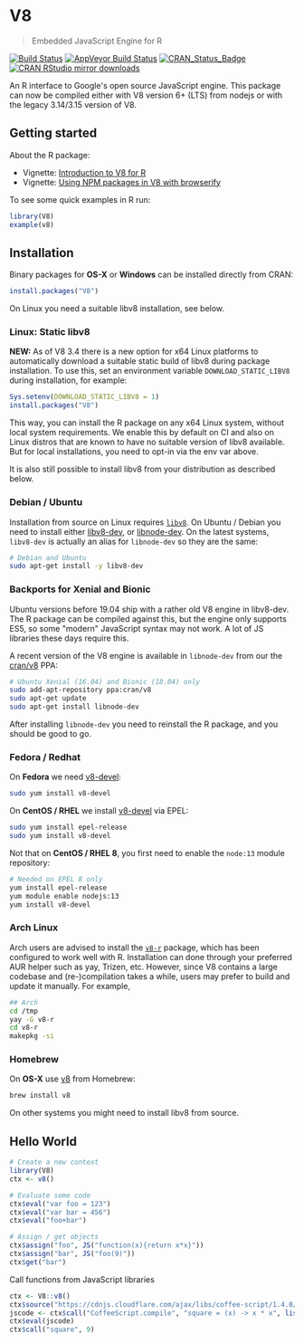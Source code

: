 # V8

> Embedded JavaScript Engine for R

[![Build Status](https://travis-ci.org/jeroen/V8.svg?branch=master)](https://travis-ci.org/jeroen/V8)
[![AppVeyor Build Status](https://ci.appveyor.com/api/projects/status/github/jeroen/V8?branch=master&svg=true)](https://ci.appveyor.com/project/jeroen/V8)
[![CRAN_Status_Badge](http://www.r-pkg.org/badges/version/V8)](http://cran.r-project.org/package=V8)
[![CRAN RStudio mirror downloads](http://cranlogs.r-pkg.org/badges/V8)](http://cran.r-project.org/web/packages/V8/index.html)

An R interface to Google's open source JavaScript engine. This 
package can now be compiled either with V8 version 6+ (LTS) from nodejs
or with the legacy 3.14/3.15 version of V8.

## Getting started

About the R package:

 - Vignette: [Introduction to V8 for R](https://cran.r-project.org/web/packages/V8/vignettes/v8_intro.html)
 - Vignette: [Using NPM packages in V8 with browserify](https://cran.r-project.org/web/packages/V8/vignettes/npm.html)
 
To see some quick examples in R run:

```r
library(V8)
example(v8)
```

## Installation
 
Binary packages for __OS-X__ or __Windows__ can be installed directly from CRAN:

```r
install.packages("V8")
```

On Linux you need a suitable libv8 installation, see below.

### Linux: Static libv8

__NEW:__ As of V8 3.4 there is a new option for x64 Linux platforms to automatically download a suitable static build of libv8 during package installation. To use this, set an environment variable `DOWNLOAD_STATIC_LIBV8` during installation, for example:

```r
Sys.setenv(DOWNLOAD_STATIC_LIBV8 = 1)
install.packages("V8")
```

This way, you can install the R package on any x64 Linux system, without local system requirements. We enable this by default on CI and also on Linux distros that are known to have no suitable version of libv8 available. But for local installations, you need to opt-in via the env var above.

It is also still possible to install libv8 from your distribution as described below.


### Debian / Ubuntu 

Installation from source on Linux requires [`libv8`](https://v8.dev/). On Ubuntu / Debian you need to install either [libv8-dev](https://packages.ubuntu.com/bionic/libv8-dev), or [libnode-dev](https://packages.ubuntu.com/eoan/libnode-dev). On the latest systems, `libv8-dev` is actually an alias for `libnode-dev` so they are the same:

```sh
# Debian and Ubuntu
sudo apt-get install -y libv8-dev
```

### Backports for Xenial and Bionic

Ubuntu versions before 19.04 ship with a rather old V8 engine in libv8-dev. The R package can be compiled against this, but the engine only supports ES5, so some "modern" JavaScript syntax may not work. A lot of JS libraries these days require this.

A recent version of the V8 engine is available in `libnode-dev` from our the [cran/v8](https://launchpad.net/~cran/+archive/ubuntu/v8) PPA:

```sh
# Ubuntu Xenial (16.04) and Bionic (18.04) only
sudo add-apt-repository ppa:cran/v8
sudo apt-get update
sudo apt-get install libnode-dev
```

After installing `libnode-dev` you need to reinstall the R package, and you should be good to go.

### Fedora / Redhat

On __Fedora__ we need [v8-devel](https://apps.fedoraproject.org/packages/v8):

```sh
sudo yum install v8-devel
````

On __CentOS / RHEL__ we install [v8-devel](https://apps.fedoraproject.org/packages/v8-devel) via EPEL:

```sh
sudo yum install epel-release
sudo yum install v8-devel
```

Not that on __CentOS / RHEL 8__, you first need to enable the `node:13` module repository:

```sh
# Needed on EPEL 8 only
yum install epel-release 
yum module enable nodejs:13
yum install v8-devel
```

### Arch Linux

Arch users are advised to install the [`v8-r`](https://aur.archlinux.org/packages/v8-r/) package, which has been configured to work well with R. Installation can done through your preferred AUR helper such as yay, Trizen, etc. However, since V8 contains a large codebase and (re-)compilation takes a while, users may prefer to build and update it manually. For example,

```sh
## Arch
cd /tmp
yay -G v8-r   
cd v8-r
makepkg -si
```


### Homebrew

On __OS-X__ use [v8](https://github.com/Homebrew/homebrew-core/blob/master/Formula/v8) from Homebrew:

```sh
brew install v8
```

On other systems you might need to install libv8 from source.


## Hello World

```r
# Create a new context
library(V8)
ctx <- v8()

# Evaluate some code
ctx$eval("var foo = 123")
ctx$eval("var bar = 456")
ctx$eval("foo+bar")

# Assign / get objects
ctx$assign("foo", JS("function(x){return x*x}"))
ctx$assign("bar", JS("foo(9)"))
ctx$get("bar")
```

Call functions from JavaScript libraries

```r
ctx <- V8::v8()
ctx$source("https://cdnjs.cloudflare.com/ajax/libs/coffee-script/1.4.0/coffee-script.min.js")
jscode <- ctx$call("CoffeeScript.compile", "square = (x) -> x * x", list(bare = TRUE))
ctx$eval(jscode)
ctx$call("square", 9)
```
